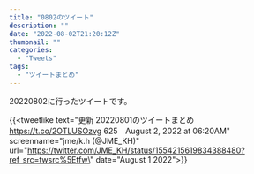 ```yaml
---
title: "0802のツイート"
description: ""
date: "2022-08-02T21:20:12Z"
thumbnail: ""
categories:
  - "Tweets"
tags:
  - "ツイートまとめ"
---
```

20220802に行ったツイートです。
<!--more-->
{{<tweetlike text=\"更新 20220801のツイートまとめ https://t.co/2OTLUSOzvg 625　August 2, 2022 at 06:20AM\" screenname=\"jme/k.h (@JME_KH)\" url=\"https://twitter.com/JME_KH/status/1554215619834388480?ref_src=twsrc%5Etfw\" date=\"August 1 2022\">}}

